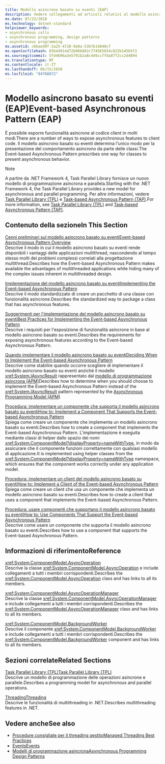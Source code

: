 ```yaml
---
title: Modello asincrono basato su eventi (EAP)
description: Vedere collegamenti ad articoli relativi al modello asincrono basato su eventi (EAP) in .NET, ad esempio implementazione, procedure consigliate, implementazione di un client EAP e altro ancora.
ms.date: 07/23/2018
ms.technology: dotnet-standard
helpviewer_keywords:
- asynchronous calls
- asynchronous programming, design patterns
- asynchronous programming
ms.assetid: c6baed9f-2a25-4728-9a9a-53b7b14840cf
ms.openlocfilehash: 03b4d914d72b96b882c774565654c022b145b5f2
ms.sourcegitcommit: 5fd4696a3e5791b2a8c449ccffda87f2cc2d4894
ms.translationtype: MT
ms.contentlocale: it-IT
ms.lasthandoff: 06/15/2020
ms.locfileid: "84768872"
---
```

# <a name="event-based-asynchronous-pattern-eap"></a><span data-ttu-id="5f60e-103">Modello asincrono basato su eventi (EAP)</span><span class="sxs-lookup"><span data-stu-id="5f60e-103">Event-based Asynchronous Pattern (EAP)</span></span>

<span data-ttu-id="5f60e-104">È possibile esporre funzionalità asincrone al codice client in molti modi.</span><span class="sxs-lookup"><span data-stu-id="5f60e-104">There are a number of ways to expose asynchronous features to client code.</span></span> <span data-ttu-id="5f60e-105">Il modello asincrono basato su eventi determina l'unico modo per la presentazione del comportamento asincrono da parte delle classi.</span><span class="sxs-lookup"><span data-stu-id="5f60e-105">The Event-based Asynchronous Pattern prescribes one way for classes to present asynchronous behavior.</span></span>  
  
> [!NOTE]
> <span data-ttu-id="5f60e-106">A partire da .NET Framework 4, Task Parallel Library fornisce un nuovo modello di programmazione asincrona e parallela.</span><span class="sxs-lookup"><span data-stu-id="5f60e-106">Starting with the .NET Framework 4, the Task Parallel Library provides a new model for asynchronous and parallel programming.</span></span> <span data-ttu-id="5f60e-107">Per altre informazioni, vedere [Task Parallel Library (TPL)](../parallel-programming/task-parallel-library-tpl.md) e [Task-based Asynchronous Pattern (TAP)](task-based-asynchronous-pattern-tap.md).</span><span class="sxs-lookup"><span data-stu-id="5f60e-107">For more information, see [Task Parallel Library (TPL)](../parallel-programming/task-parallel-library-tpl.md) and [Task-based Asynchronous Pattern (TAP)](task-based-asynchronous-pattern-tap.md).</span></span>
  
## <a name="in-this-section"></a><span data-ttu-id="5f60e-108">Contenuto della sezione</span><span class="sxs-lookup"><span data-stu-id="5f60e-108">In This Section</span></span>

 [<span data-ttu-id="5f60e-109">Cenni preliminari sul modello asincrono basato su eventi</span><span class="sxs-lookup"><span data-stu-id="5f60e-109">Event-based Asynchronous Pattern Overview</span></span>](event-based-asynchronous-pattern-overview.md)  
 <span data-ttu-id="5f60e-110">Descrive il modo in cui il modello asincrono basato su eventi rende disponibili i vantaggi delle applicazioni multithread, nascondendo al tempo stesso molti dei problemi complessi correlati alla progettazione multithread.</span><span class="sxs-lookup"><span data-stu-id="5f60e-110">Describes how the Event-based Asynchronous Pattern makes available the advantages of multithreaded applications while hiding many of the complex issues inherent in multithreaded design.</span></span>  
  
 [<span data-ttu-id="5f60e-111">Implementazione del modello asincrono basato su eventi</span><span class="sxs-lookup"><span data-stu-id="5f60e-111">Implementing the Event-based Asynchronous Pattern</span></span>](implementing-the-event-based-asynchronous-pattern.md)  
 <span data-ttu-id="5f60e-112">Descrive il modo standardizzato di creare un pacchetto di una classe con funzionalità asincrone.</span><span class="sxs-lookup"><span data-stu-id="5f60e-112">Describes the standardized way to package a class that has asynchronous features.</span></span>  
  
 [<span data-ttu-id="5f60e-113">Suggerimenti per l'implementazione del modello asincrono basato su eventi</span><span class="sxs-lookup"><span data-stu-id="5f60e-113">Best Practices for Implementing the Event-based Asynchronous Pattern</span></span>](best-practices-for-implementing-the-event-based-asynchronous-pattern.md)  
 <span data-ttu-id="5f60e-114">Descrive i requisiti per l'esposizione di funzionalità asincrone in base al modello asincrono basato su eventi.</span><span class="sxs-lookup"><span data-stu-id="5f60e-114">Describes the requirements for exposing asynchronous features according to the Event-based Asynchronous Pattern.</span></span>  
  
 [<span data-ttu-id="5f60e-115">Quando implementare il modello asincrono basato su eventi</span><span class="sxs-lookup"><span data-stu-id="5f60e-115">Deciding When to Implement the Event-based Asynchronous Pattern</span></span>](deciding-when-to-implement-the-event-based-asynchronous-pattern.md)  
 <span data-ttu-id="5f60e-116">Descrive come stabilire quando occorre scegliere di implementare il modello asincrono basato su eventi anziché il modello <xref:System.IAsyncResult> rappresentato dal [modello di programmazione asincrona (APM)](asynchronous-programming-model-apm.md)</span><span class="sxs-lookup"><span data-stu-id="5f60e-116">Describes how to determine when you should choose to implement the Event-based Asynchronous Pattern instead of the <xref:System.IAsyncResult> pattern represented by the [Asynchronous Programming Model (APM)](asynchronous-programming-model-apm.md)</span></span>
  
 [<span data-ttu-id="5f60e-117">Procedura: implementare un componente che supporta il modello asincrono basato su eventi</span><span class="sxs-lookup"><span data-stu-id="5f60e-117">How to: Implement a Component That Supports the Event-based Asynchronous Pattern</span></span>](component-that-supports-the-event-based-asynchronous-pattern.md)  
 <span data-ttu-id="5f60e-118">Spiega come creare un componente che implementa un modello asincrono basato su eventi.</span><span class="sxs-lookup"><span data-stu-id="5f60e-118">Describes how to create a component that implements the Event-based Asynchronous Pattern.</span></span> <span data-ttu-id="5f60e-119">L'implementazione è eseguita mediante classi di helper dallo spazio dei nomi <xref:System.ComponentModel?displayProperty=nameWithType>, in modo da assicurare che il componente funzioni correttamente con qualsiasi modello di applicazione.</span><span class="sxs-lookup"><span data-stu-id="5f60e-119">It is implemented using helper classes from the <xref:System.ComponentModel?displayProperty=nameWithType> namespace, which ensures that the component works correctly under any application model.</span></span>  

 [<span data-ttu-id="5f60e-120">Procedura: implementare un client del modello asincrono basato su eventi</span><span class="sxs-lookup"><span data-stu-id="5f60e-120">How to: Implement a Client of the Event-based Asynchronous Pattern</span></span>](how-to-implement-a-client-of-the-event-based-asynchronous-pattern.md)  
 <span data-ttu-id="5f60e-121">Spiega come creare un client che usa un componente che implementa un modello asincrono basato su eventi.</span><span class="sxs-lookup"><span data-stu-id="5f60e-121">Describes how to create a client that uses a component that implements the Event-based Asynchronous Pattern.</span></span>
  
 [<span data-ttu-id="5f60e-122">Procedura: usare componenti che supportano il modello asincrono basato su eventi</span><span class="sxs-lookup"><span data-stu-id="5f60e-122">How to: Use Components That Support the Event-based Asynchronous Pattern</span></span>](how-to-use-components-that-support-the-event-based-asynchronous-pattern.md)  
 <span data-ttu-id="5f60e-123">Descrive come usare un componente che supporta il modello asincrono basato su eventi.</span><span class="sxs-lookup"><span data-stu-id="5f60e-123">Describes how to use a component that supports the Event-based Asynchronous Pattern.</span></span>  
  
## <a name="reference"></a><span data-ttu-id="5f60e-124">Informazioni di riferimento</span><span class="sxs-lookup"><span data-stu-id="5f60e-124">Reference</span></span>

 <xref:System.ComponentModel.AsyncOperation>  
 <span data-ttu-id="5f60e-125">Descrive la classe <xref:System.ComponentModel.AsyncOperation> e include collegamenti a tutti i membri corrispondenti.</span><span class="sxs-lookup"><span data-stu-id="5f60e-125">Describes the <xref:System.ComponentModel.AsyncOperation> class and has links to all its members.</span></span>  
  
 <xref:System.ComponentModel.AsyncOperationManager>  
 <span data-ttu-id="5f60e-126">Descrive la classe <xref:System.ComponentModel.AsyncOperationManager> e include collegamenti a tutti i membri corrispondenti.</span><span class="sxs-lookup"><span data-stu-id="5f60e-126">Describes the <xref:System.ComponentModel.AsyncOperationManager> class and has links to all its members.</span></span>  
  
 <xref:System.ComponentModel.BackgroundWorker>  
 <span data-ttu-id="5f60e-127">Descrive il componente <xref:System.ComponentModel.BackgroundWorker> e include collegamenti a tutti i membri corrispondenti.</span><span class="sxs-lookup"><span data-stu-id="5f60e-127">Describes the <xref:System.ComponentModel.BackgroundWorker> component and has links to all its members.</span></span>  
  
## <a name="related-sections"></a><span data-ttu-id="5f60e-128">Sezioni correlate</span><span class="sxs-lookup"><span data-stu-id="5f60e-128">Related Sections</span></span>

 [<span data-ttu-id="5f60e-129">Task Parallel Library (TPL)</span><span class="sxs-lookup"><span data-stu-id="5f60e-129">Task Parallel Library (TPL)</span></span>](../parallel-programming/task-parallel-library-tpl.md)  
 <span data-ttu-id="5f60e-130">Descrive un modello di programmazione delle operazioni asincrone e parallele.</span><span class="sxs-lookup"><span data-stu-id="5f60e-130">Describes a programming model for asynchronous and parallel operations.</span></span>  
  
 [<span data-ttu-id="5f60e-131">Threading</span><span class="sxs-lookup"><span data-stu-id="5f60e-131">Threading</span></span>](../threading/index.md)  
 <span data-ttu-id="5f60e-132">Descrive le funzionalità di multithreading in .NET.</span><span class="sxs-lookup"><span data-stu-id="5f60e-132">Describes multithreading features in .NET.</span></span>  
  
## <a name="see-also"></a><span data-ttu-id="5f60e-133">Vedere anche</span><span class="sxs-lookup"><span data-stu-id="5f60e-133">See also</span></span>

- [<span data-ttu-id="5f60e-134">Procedure consigliate per il threading gestito</span><span class="sxs-lookup"><span data-stu-id="5f60e-134">Managed Threading Best Practices</span></span>](../threading/managed-threading-best-practices.md)
- [<span data-ttu-id="5f60e-135">Events</span><span class="sxs-lookup"><span data-stu-id="5f60e-135">Events</span></span>](../events/index.md)
- [<span data-ttu-id="5f60e-136">Modelli di programmazione asincrona</span><span class="sxs-lookup"><span data-stu-id="5f60e-136">Asynchronous Programming Design Patterns</span></span>](index.md)
